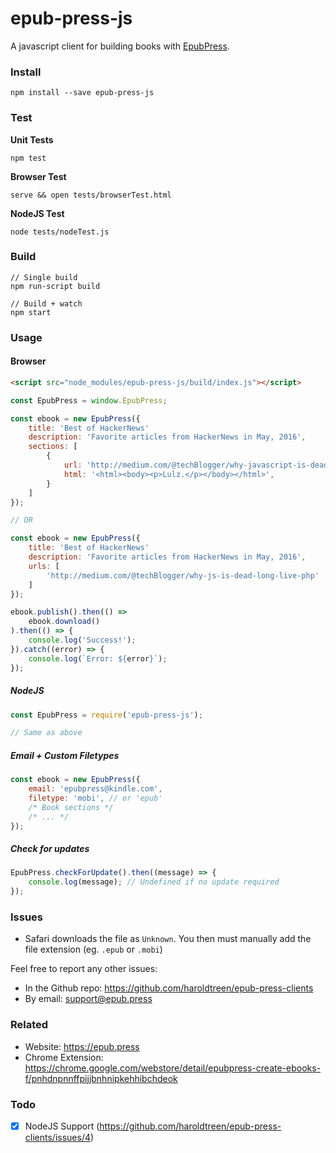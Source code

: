 # epub-press-js

A javascript client for building books with [EpubPress](https://epub.press).

### Install

```
npm install --save epub-press-js
```

### Test

**Unit Tests**
```
npm test
```

**Browser Test**
```
serve && open tests/browserTest.html
```

**NodeJS Test**
```
node tests/nodeTest.js
```

### Build

```
// Single build
npm run-script build

// Build + watch
npm start
```

### Usage

#### Browser
```html
<script src="node_modules/epub-press-js/build/index.js"></script>
```

```js
const EpubPress = window.EpubPress;

const ebook = new EpubPress({
    title: 'Best of HackerNews'
    description: 'Favorite articles from HackerNews in May, 2016',
    sections: [
        {
            url: 'http://medium.com/@techBlogger/why-javascript-is-dead-long-live-php',
            html: '<html><body><p>Lulz.</p></body></html>',
        }
    ]
});

// OR

const ebook = new EpubPress({
    title: 'Best of HackerNews'
    description: 'Favorite articles from HackerNews in May, 2016',
    urls: [
        'http://medium.com/@techBlogger/why-js-is-dead-long-live-php'
    ]
});

ebook.publish().then(() =>
    ebook.download()
).then(() => {
    console.log('Success!');
}).catch((error) => {
    console.log(`Error: ${error}`);
});
```

##### NodeJS
```js
const EpubPress = require('epub-press-js');

// Same as above
```

##### Email + Custom Filetypes

```js
const ebook = new EpubPress({
    email: 'epubpress@kindle.com',
    filetype: 'mobi', // or 'epub'
    /* Book sections */
    /* ... */
});
```

##### Check for updates

```js
EpubPress.checkForUpdate().then((message) => {
    console.log(message); // Undefined if no update required
});
```



### Issues

- Safari downloads the file as `Unknown`. You then must manually add the file extension (eg. `.epub` or `.mobi`)

Feel free to report any other issues:

- In the Github repo: https://github.com/haroldtreen/epub-press-clients
- By email: support@epub.press

### Related

 - Website: https://epub.press
 - Chrome Extension: https://chrome.google.com/webstore/detail/epubpress-create-ebooks-f/pnhdnpnnffpijjbnhnipkehhibchdeok

### Todo
- [x] NodeJS Support (https://github.com/haroldtreen/epub-press-clients/issues/4)
